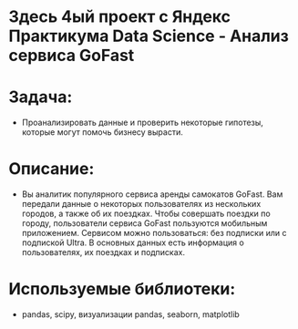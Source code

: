 # Здесь 4ый проект с Яндекс Практикума Data Science - Анализ сервиса GoFast
# Задача:
- Проанализировать данные и проверить некоторые гипотезы, которые могут помочь бизнесу вырасти.
# Описание:
- Вы аналитик популярного сервиса аренды самокатов GoFast. Вам передали данные о некоторых пользователях из нескольких городов, а также об их поездках. Чтобы совершать поездки по городу, пользователи сервиса GoFast пользуются мобильным приложением. Сервисом можно пользоваться: без подписки или с подпиской Ultra. В основных данных есть информация о пользователях, их поездках и подписках.
# Используемые библиотеки:
- pandas, scipy, визуализации pandas, seaborn, matplotlib
